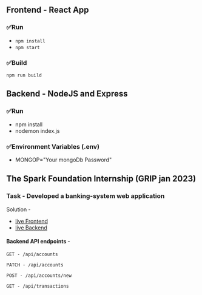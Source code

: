## Frontend - React App
### ✅Run

- `npm install`
- `npm start `

### ✅Build

`npm run build`

## Backend - NodeJS and Express

### ✅Run

- npm install
- nodemon index.js

### ✅Environment Variables (.env)
- MONGOP="Your mongoDb Password"

## The Spark Foundation Internship (GRIP jan 2023)

### Task - Developed a banking-system web application

Solution -
- [live Frontend](https://banking-system-hk.netlify.app/)
- [live Backend](https://banking-system-rvpf.onrender.com/)

#### Backend API endpoints -

`GET - /api/accounts`

`PATCH - /api/accounts`

`POST - /api/accounts/new`

`GET - /api/transactions`
